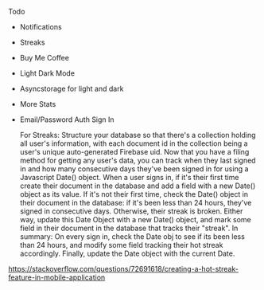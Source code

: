 Todo

- Notifications
- Streaks
- Buy Me Coffee
- Light Dark Mode
- Asyncstorage for light and dark
- More Stats
- Email/Password Auth Sign In

  For Streaks:
  Structure your database so that there's a collection holding all user's information, with each document id in the collection being a user's unique auto-generated Firebase uid.
  Now that you have a filing method for getting any user's data, you can track when they last signed in and how many consecutive days they've been signed in for using a Javascript Date() object.
  When a user signs in, if it's their first time create their document in the database and add a field with a new Date() object as its value. If it's not their first time, check the Date() object in their document in the database: if it's been less than 24 hours, they've signed in consecutive days. Otherwise, their streak is broken.
  Either way, update this Date Object with a new Date() object, and mark some field in their document in the database that tracks their "streak". In summary: On every sign in, check the Date obj to see if its been less than 24 hours, and modify some field tracking their hot streak accordingly. Finally, update the Date object with the current Date.

https://stackoverflow.com/questions/72691618/creating-a-hot-streak-feature-in-mobile-application
